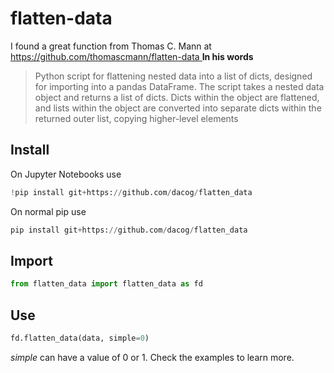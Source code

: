 # flatten-data

I found a great function from Thomas C. Mann at [https://github.com/thomascmann/flatten-data
]()
**In his words**
>Python script for flattening nested data into a list of dicts, designed for importing into a pandas DataFrame.
>The script takes a nested data object and returns a list of dicts. Dicts within the object are flattened, and lists within the object are converted into separate dicts within the returned outer list, copying higher-level elements

## Install

On Jupyter Notebooks use

```python 
!pip install git+https://github.com/dacog/flatten_data
```
On normal pip use

```python
pip install git+https://github.com/dacog/flatten_data
```

## Import
```python
from flatten_data import flatten_data as fd
```

## Use

```python
fd.flatten_data(data, simple=0)
```

_simple_ can have a value of 0 or 1. Check the examples to learn more.
